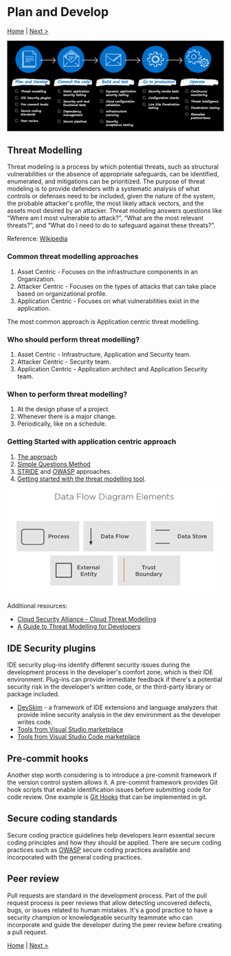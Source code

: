 # Plan and Develop

[Home](./readme.md) | [Next >](./2-commit.md)

![devsecops-controls](./media/devsecops-controls.png)

## Threat Modelling

Threat modeling is a process by which potential threats, such as structural vulnerabilities or the absence of appropriate safeguards, can be identified, enumerated, and mitigations can be prioritized. The purpose of threat modeling is to provide defenders with a systematic analysis of what controls or defenses need to be included, given the nature of the system, the probable attacker's profile, the most likely attack vectors, and the assets most desired by an attacker. Threat modeling answers questions like “Where am I most vulnerable to attack?”, “What are the most relevant threats?”, and “What do I need to do to safeguard against these threats?”.

Reference: [Wikipedia](https://en.wikipedia.org/wiki/Threat_model)

### Common threat modelling approaches

1. Asset Centric - Focuses on the infrastructure components in an Organization.
2. Attacker Centric - Focuses on the types of attacks that can take place based on organizational profile.
3. Application Centric - Focuses on what vulnerabilities exist in the application.

The most common approach is Application centric threat modelling.

### Who should perform threat modelling?

1. Asset Centric - Infrastructure, Application and Security team.
2. Attacker Centric - Security team.
3. Application Centric - Application architect and Application Security team.

### When to perform threat modelling?

1. At the design phase of a project.
2. Whenever there is a major change.
3. Periodically, like on a schedule.

### Getting Started with application centric approach

1. [The approach](https://docs.microsoft.com/en-us/security/compass/applications-services#top-down-approach-through-threat-modeling)
1. [Simple Questions Method](https://docs.microsoft.com/en-us/security/compass/applications-services#simple-questions-method)
1. [STRIDE](https://en.wikipedia.org/wiki/STRIDE_(security)) and [OWASP](https://owasp.org/www-community/Threat_Modeling) approaches.
1. [Getting started with the threat modelling tool](https://docs.microsoft.com/en-us/azure/security/develop/threat-modeling-tool-getting-started).

![Threat Modelling Elements](./media/ThreatModelling1.png)

Additional resources:
- [Cloud Security Alliance - Cloud Threat Modelling](https://cloudsecurityalliance.org/artifacts/cloud-threat-modeling/)
- [A Guide to Threat Modelling for Developers](https://martinfowler.com/articles/agile-threat-modelling.html)

## IDE Security plugins

IDE security plug-ins identify different security issues during the development process in the developer's comfort zone, which is their IDE environment. Plug-ins can provide immediate feedback if there's a potential security risk in the developer's written code, or the third-party library or package included.

- [DevSkim](https://github.com/Microsoft/DevSkim#devskim) - a framework of IDE extensions and language analyzers that provide inline security analysis in the dev environment as the developer writes code.
- [Tools from Visual Studio marketplace](https://marketplace.visualstudio.com/search?term=tag%3ASecurity&target=VS&category=All%20categories&vsVersion=vs15&sortBy=Relevance)
- [Tools from Visual Studio Code marketplace](https://marketplace.visualstudio.com/search?term=tag%3Asecurity&target=VSCode&category=All%20categories&sortBy=Relevance)

## Pre-commit hooks

Another step worth considering is to introduce a pre-commit framework if the version control system allows it. A pre-commit framework provides Git hook scripts that enable identification issues before submitting code for code review. One example is [Git Hooks](https://git-scm.com/book/en/v2/Customizing-Git-Git-Hooks) that can be implemented in git.

## Secure coding standards

Secure coding practice guidelines help developers learn essential secure coding principles and how they should be applied. There are secure coding practices such as [OWASP](https://owasp.org/www-project-secure-coding-practices-quick-reference-guide/migrated_content) secure coding practices available and incorporated with the general coding practices.

## Peer review

Pull requests are standard in the development process. Part of the pull request process is peer reviews that allow detecting uncovered defects, bugs, or issues related to human mistakes. It's a good practice to have a security champion or knowledgeable security teammate who can incorporate and guide the developer during the peer review before creating a pull request.

[Home](./readme.md) | [Next >](./2-commit.md)